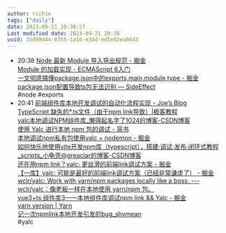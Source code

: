```yaml
---
author: rich1e
tags: ["daily"]
date: 2023-09-21 20:38:27
Last modified date: 2023-09-21 20:38
uuid: 35d99d44-07b5-1a16-e34d-ed5e02ea0643
---
```


- 20:38 [Node 最新 Module 导入导出规范 - 掘金](https://juejin.cn/post/6972006652631318564#heading-12)<br>[Module 的加载实现 - ECMAScript 6入门](https://es6.ruanyifeng.com/#docs/module-loader#package-json-%E7%9A%84-exports-%E5%AD%97%E6%AE%B5)<br>[一文彻底搞懂package.json中的exports,main,module,type - 掘金](https://juejin.cn/post/7212436135287504954)<br>[package.json配置导致ts包无法识别 — SideEffect](https://blog.axiu.me/typescript-package-json-mis-config/)<br>#node #exports
- 20:41 [前端组件库本地开发调试的自动化流程实现 - Joe’s Blog](https://hijiangtao.github.io/2020/05/21/A-Better-Library-Development-Workflow/)<br>[TypeScript 缺失的*.ts文件（由于npm link导致）|极客教程](https://geek-docs.com/typescript/typescript-questions/356_typescript_missing_ts_files_due_to_npm_link.html)<br>[yalc本地调试NPM组件库_懒得起名字了1024的博客-CSDN博客](https://blog.csdn.net/weixin_42478537/article/details/131559805)<br>[使用 Yalc 进行本地 npm 包的调试 - 简书](https://www.jianshu.com/p/7edc411d97e6)<br>[本地调试npm私有包使用yalc + nodemon - 掘金](https://juejin.cn/post/7045148016541433892)<br>[如何快乐地使用vite开发npm库（typescript），搭建·调试·发布·闭环式教程_scripts_小龟壳@greaclar的博客-CSDN博客](https://blog.csdn.net/weixin_50794208/article/details/131924256)<br>[还在用npm link？yalc: 更丝滑的前端link调试方案 - 掘金](https://juejin.cn/post/7270912883961298979?from=search-suggest)<br>[【一库】yalc: 可能是最好的前端link调试方案（已经非常谦虚了） - 掘金](https://juejin.cn/post/7033400734746066957)<br>[wclr/yalc: Work with yarn/npm packages locally like a boss. --- wclr/yalc：像老板一样在本地使用 yarn/npm 包。](https://github.com/wclr/yalc)<br>[vue3+ts 组件库3——本地组件库调试npm link && Yalc - 掘金](https://juejin.cn/post/6997943973234868254?from=search-suggest)<br>[yarn version | Yarn](https://classic.yarnpkg.com/lang/en/docs/cli/version/)<br>[记一次npmlink本地开发引发的bug_shymean](https://www.shymean.com/article/%E8%AE%B0%E4%B8%80%E6%AC%A1npmlink%E6%9C%AC%E5%9C%B0%E5%BC%80%E5%8F%91%E5%BC%95%E5%8F%91%E7%9A%84bug)<br>#yalc